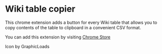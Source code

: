 # Wiki table copier

This chrome extension adds a button for every Wiki table that allows you to copy contents of the table to clipboard in a convenient CSV format.

You can add this extension by visiting [Chrome Store](https://chrome.google.com/webstore/detail/cegjnpfjgdddnpckhgpfbaiblpbjopjc)

Icon by GraphicLoads
